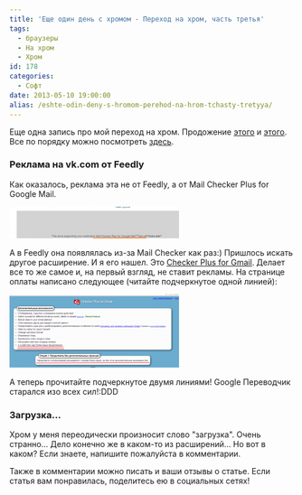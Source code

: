 ```yaml
---
title: 'Еще один день с хромом - Переход на хром, часть третья'
tags:
  - браузеры
  - На хром
  - Хром
id: 178
categories:
  - Софт
date: 2013-05-10 19:00:00
alias: /eshte-odin-deny-s-hromom-perehod-na-hrom-tchasty-tretyya/
---
```


Еще одна запись про мой переход на хром. Продожение [этого](http://atnartur.ru/dopilivaem-hrom-perehod-na-hrom-tchasty-pervaya/ "Допиливаем хром — Переход на хром, часть первая") и [этого](http://atnartur.ru/perve-vpetchatleniya-perehod-na-hrom-tchasty-vtoraya/ "Первые впечатления — Переход на хром, часть вторая"). Все по порядку можно посмотреть [здесь](http://atnartur.ru/tag/na-hrom/ "На хром (метка)"). <!--more-->

### Реклама на vk.com от Feedly

Как оказалось, реклама эта не от Feedly, а от Mail Checker Plus for Google Mail.

[![Image 001](/content/2013/05/Image-0012-300x56.png)](/content/2013/05/Image-0012.png)

А в Feedly она появлялась из-за Mail Checker как раз:)  Пришлось искать другое расширение. И я его нашел. Это [Checker Plus for Gmail](https://chrome.google.com/webstore/detail/checker-plus-for-gmail/oeopbcgkkoapgobdbedcemjljbihmemj). Делает все то же самое и, на первый взгляд, не ставит рекламы. На странице оплаты написано следующее (читайте подчеркнутое одной линией):

[![Image 002](/content/2013/05/Image-0022-300x130.png)](/content/2013/05/Image-0022.png)

А теперь прочитайте подчеркнутое двумя линиями! Google Переводчик старался изо всех сил!:DDD

### Загрузка...

Хром у меня переодически произносит слово "загрузка". Очень странно... Дело конечно же в каком-то из расширений... Но вот в каком? Если знаете, напишите пожалуйста в комментарии.

Также в комментарии можно писать и ваши отзывы о статье. Если статья вам понравилась, поделитесь ею в социальных сетях!